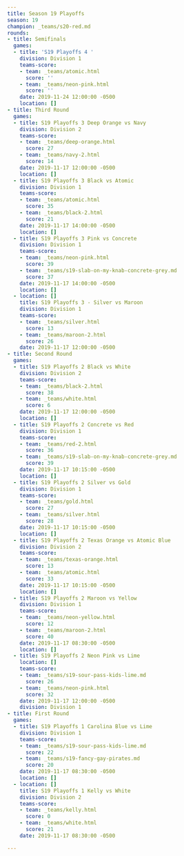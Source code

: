 ```yaml
---
title: Season 19 Playoffs
season: 19
champion: _teams/s20-red.md
rounds:
- title: Semifinals
  games:
  - title: 'S19 Playoffs 4 '
    division: Division 1
    teams-score:
    - team: _teams/atomic.html
      score: ''
    - team: _teams/neon-pink.html
      score: ''
    date: 2019-11-24 12:00:00 -0500
    location: []
- title: Third Round
  games:
  - title: S19 Playoffs 3 Deep Orange vs Navy
    division: Division 2
    teams-score:
    - team: _teams/deep-orange.html
      score: 27
    - team: _teams/navy-2.html
      score: 14
    date: 2019-11-17 12:00:00 -0500
    location: []
  - title: S19 Playoffs 3 Black vs Atomic
    division: Division 1
    teams-score:
    - team: _teams/atomic.html
      score: 35
    - team: _teams/black-2.html
      score: 21
    date: 2019-11-17 14:00:00 -0500
    location: []
  - title: S19 Playoffs 3 Pink vs Concrete
    division: Division 1
    teams-score:
    - team: _teams/neon-pink.html
      score: 39
    - team: _teams/s19-slab-on-my-knab-concrete-grey.md
      score: 37
    date: 2019-11-17 14:00:00 -0500
    location: []
  - location: []
    title: S19 Playoffs 3 - Silver vs Maroon
    division: Division 1
    teams-score:
    - team: _teams/silver.html
      score: 13
    - team: _teams/maroon-2.html
      score: 26
    date: 2019-11-17 12:00:00 -0500
- title: Second Round
  games:
  - title: S19 Playoffs 2 Black vs White
    division: Division 2
    teams-score:
    - team: _teams/black-2.html
      score: 38
    - team: _teams/white.html
      score: 6
    date: 2019-11-17 12:00:00 -0500
    location: []
  - title: S19 Playoffs 2 Concrete vs Red
    division: Division 1
    teams-score:
    - team: _teams/red-2.html
      score: 36
    - team: _teams/s19-slab-on-my-knab-concrete-grey.md
      score: 39
    date: 2019-11-17 10:15:00 -0500
    location: []
  - title: S19 Playoffs 2 Silver vs Gold
    division: Division 1
    teams-score:
    - team: _teams/gold.html
      score: 27
    - team: _teams/silver.html
      score: 28
    date: 2019-11-17 10:15:00 -0500
    location: []
  - title: S19 Playoffs 2 Texas Orange vs Atomic Blue
    division: Division 2
    teams-score:
    - team: _teams/texas-orange.html
      score: 13
    - team: _teams/atomic.html
      score: 33
    date: 2019-11-17 10:15:00 -0500
    location: []
  - title: S19 Playoffs 2 Maroon vs Yellow
    division: Division 1
    teams-score:
    - team: _teams/neon-yellow.html
      score: 12
    - team: _teams/maroon-2.html
      score: 40
    date: 2019-11-17 08:30:00 -0500
    location: []
  - title: S19 Playoffs 2 Neon Pink vs Lime
    location: []
    teams-score:
    - team: _teams/s19-sour-pass-kids-lime.md
      score: 26
    - team: _teams/neon-pink.html
      score: 32
    date: 2019-11-17 12:00:00 -0500
    division: Division 1
- title: First Round
  games:
  - title: S19 Playoffs 1 Carolina Blue vs Lime
    division: Division 1
    teams-score:
    - team: _teams/s19-sour-pass-kids-lime.md
      score: 22
    - team: _teams/s19-fancy-gay-pirates.md
      score: 20
    date: 2019-11-17 08:30:00 -0500
    location: []
  - location: []
    title: S19 Playoffs 1 Kelly vs White
    division: Division 2
    teams-score:
    - team: _teams/kelly.html
      score: 0
    - team: _teams/white.html
      score: 21
    date: 2019-11-17 08:30:00 -0500

---
```

